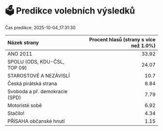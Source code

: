 # 🗳️ Predikce volebních výsledků

Čas predikce: 2025-10-04_17:31:30

| Názek strany                   |   Procent hlasů (strany s více než 1.0%) |
|:-------------------------------|-----------------------------------------:|
| ANO 2011                       |                                    33.92 |
| SPOLU (ODS, KDU-ČSL, TOP 09)   |                                    24.07 |
| STAROSTOVÉ A NEZÁVISLÍ         |                                    10.7  |
| Česká pirátská strana          |                                     8.84 |
| Svoboda a př. demokracie (SPD) |                                     7.79 |
| Motoristé sobě                 |                                     6.92 |
| Stačilo!                       |                                     4.34 |
| PŘÍSAHA občanské hnutí         |                                     1.15 |